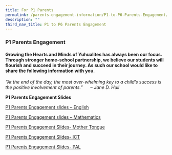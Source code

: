 ```yaml
---
title: For P1 Parents
permalink: /parents-engagement-information/P1-to-P6-Parents-Engagement/P1
description: ""
third_nav_title: P1 to P6 Parents Engagement
---
```


### P1 Parents Engagement

#### Growing the Hearts and Minds of Yuhualites has always been our focus. Through stronger home-school partnership, we believe our students will flourish and succeed in their journey. As such our school would like to share the following information with you.

 _“At the end of the day, the most over-whelming key to a child’s success is the positive involvement of parents.”      – Jane D. Hull_

**P1 Parents Engagement Slides**

[P1 Parents Engagement slides – English](/files/p1eng.pdf)

[P1 Parents Engagement slides – Mathematics](/files/p1math.pdf)

[P1 Parents Engagement Slides- Mother Tongue](/files/p1mtl.pdf)

[P1 Parents Engagement Slides- ICT](/files/p1ict.pdf)

[P1 Parents Engagement Slides- PAL](/files/p1pal.pdf)